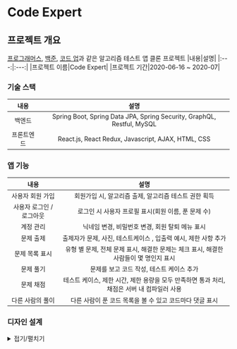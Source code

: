﻿# Code Expert

## 프로젝트 개요
[프로그래머스](https://programmers.co.kr/), [백준](https://www.acmicpc.net/), [코드 업](https://codeup.kr/)과 같은 알고리즘 테스트 앱 클론 프로젝트 
|내용|설명|
|:---:|:---:|
|프로젝트 이름|Code Expert|
|프로젝트 기간|2020-06-16 ~ 2020-07|

### 기술 스택
|내용|설명|
|:---:|:---:|
| 백엔드 |Spring Boot, Spring Data JPA, Spring Security, GraphQL, Restful, MySQL|
| 프론트엔드 |React.js, React Redux, Javascript, AJAX, HTML, CSS|

### 앱 기능
|내용|설명|
|:---:|:---:|
| 사용자 회원 가입 | 회원가입 시, 알고리즘 출제, 알고리즘 테스트 권한 획득 |
| 사용자 로그인 / 로그아웃 | 로그인 시 사용자 프로필 표시(회원 이름, 푼 문제 수) |
| 계정 관리 | 닉네임 변경, 비밀번호 변경, 회원 탈퇴 메뉴 표시|
| 문제 출제 | 출제자가 문제, 사진, 테스트케이스 , 입출력 예시, 제한 사항 추가 |
| 문제 목록 표시 | 유형 별 문제, 전체 문제 표시, 해결한 문제는 체크 표시, 해결한 사람들이 몇 명인지 표시 |
| 문제 풀기 | 문제를 보고 코드 작성, 테스트 케이스 추가 |
| 문제 채점 | 테스트 케이스, 제한 시간, 제한 용량을 모두 만족하면 통과 처리, 채점은 서버 내 컴파일러 사용 |
| 다른 사람의 풀이 | 다른 사람이 푼 코드 목록을 볼 수 있고 코드마다 댓글 표시 |

### 디자인 설계
<details markdown="1">
<summary>접기/펼치기</summary>

<!--summary 아래 빈칸 공백 두고 내용을 적는공간-->
설계 툴: [Oven](https://ovenapp.io/)<br><br>

#### 아이콘 (favicon)
<img src="./images/icon/icon.png" width="128px">

#### 상단 바
<p align="center">
    <img src="./images/design/1.top_bar.png">
</p>

#### 하단 바
<p align="center">
    <img src="./images/design/10.bottom_bar.png">
</p>


#### 문제 출제 화면
<p align="center">
    <img src="./images/design/2.make_problem.png">
</p>


#### 문제 목록 화면
<p align="center">
    <img src="./images/design/3.problem_list.png">
</p>

#### 알고리즘 테스트 화면
<p align="center">
    <img src="./images/design/4.test.png">
</p>

##### 테스트케이스 추가 창
<p align="center">
    <img src="./images/design/5.test_add_testcase.png">
</p>

#### 다른 사람의 풀이 화면
<p align="center">
    <img src="./images/design/6.other_user_answers.png">
</p>

#### 회원 가입 화면
<p align="center">
    <img src="./images/design/7.signup.png">
</p>

#### 로그인 화면
<p align="center">
    <img src="./images/design/8.login.png">
</p>


#### 계정 관리 화면
<p align="center">
    <img src="./images/design/9.account_management.png">
</p>
</details>

